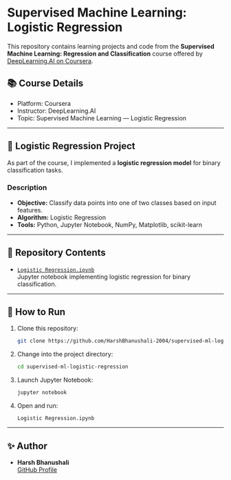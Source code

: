 # Supervised Machine Learning: Logistic Regression

This repository contains learning projects and code from the **Supervised Machine Learning: Regression and Classification** course offered by [DeepLearning.AI on Coursera](https://www.coursera.org/learn/machine-learning).

## 📚 Course Details

- Platform: Coursera
- Instructor: DeepLearning.AI
- Topic: Supervised Machine Learning — Logistic Regression

---

## 🧪 Logistic Regression Project

As part of the course, I implemented a **logistic regression model** for binary classification tasks.

### Description

- **Objective:** Classify data points into one of two classes based on input features.
- **Algorithm:** Logistic Regression
- **Tools:** Python, Jupyter Notebook, NumPy, Matplotlib, scikit-learn

---

## 📂 Repository Contents

- [`Logistic Regression.ipynb`](./Logistic%20Regression.ipynb)  
  Jupyter notebook implementing logistic regression for binary classification.

---

## 🚀 How to Run

1. Clone this repository:
    ```bash
    git clone https://github.com/HarshBhanushali-2004/supervised-ml-logistic-regression.git
    ```
2. Change into the project directory:
    ```bash
    cd supervised-ml-logistic-regression
    ```
3. Launch Jupyter Notebook:
    ```bash
    jupyter notebook
    ```
4. Open and run:
    ```
    Logistic Regression.ipynb
    ```

---

## ✨ Author

- **Harsh Bhanushali**  
  [GitHub Profile](https://github.com/HarshBhanushali-2004)
